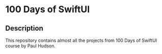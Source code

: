 # 100 Days of SwiftUI

## Description

This repository contains almost all the projects from 100 Days of SwiftUI course by Paul Hudson.
